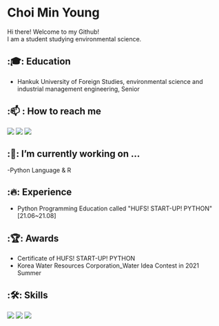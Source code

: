 # Choi Min Young
Hi there! Welcome to my Github!<br>
I am a student studying environmental science.<br>


## :🎓: Education
- Hankuk University of Foreign Studies, environmental science and industrial management engineering, Senior


## :📫 : How to reach me
<a href="mailto:mychoi1119@naver.com" target="_blank"><img src="https://img.shields.io/badge/Gmail-EA4335?style=flat-square&logo=Gmail&logoColor=white"/></a>
<a href="https://www.instagram.com/_mi_nyoung/?hl=ko" target="_blank"><img src="https://img.shields.io/badge/Instagram-E4405F?style=flat-square&logo=Instagram&logoColor=white"/></a>
<a href="https://blog.naver.com/mychoi1119" target="_blank"><img src="https://img.shields.io/badge/Blog-F56C2D?style=flat-square&logo=Opsgenie&logoColor=white"/></a>


 ## :🔭: I’m currently working on ...
 -Python Language & R


## :🔥: Experience
- Python Programming Education called "HUFS! START-UP! PYTHON" [21.06~21.08]


## :🏆: Awards
- Certificate of HUFS! START-UP! PYTHON
- Korea Water Resources Corporation_Water Idea Contest in 2021 Summer


## :🛠: Skills

<img src="https://img.shields.io/badge/Python-3776AB?style=flat-square&logo=Python&logoColor=white"/>
<img src="https://img.shields.io/badge/-MYSQL-green"/>
<img src="https://img.shields.io/badge/-R-red"/>

